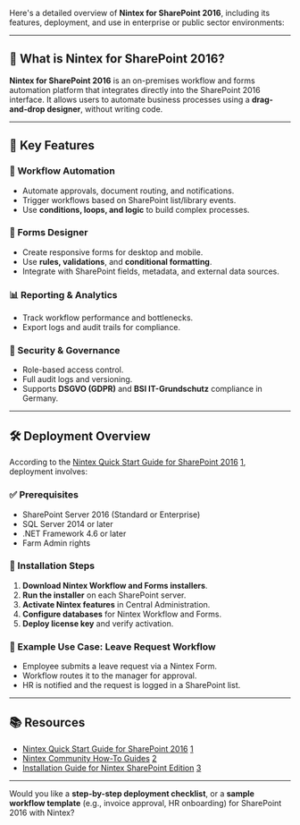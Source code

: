 Here's a detailed overview of **Nintex for SharePoint 2016**, including its features, deployment, and use in enterprise or public sector environments:

---

## 🧩 What is Nintex for SharePoint 2016?

**Nintex for SharePoint 2016** is an on-premises workflow and forms automation platform that integrates directly into the SharePoint 2016 interface. It allows users to automate business processes using a **drag-and-drop designer**, without writing code.

---

## 🚀 Key Features

### 🔄 Workflow Automation
- Automate approvals, document routing, and notifications.
- Trigger workflows based on SharePoint list/library events.
- Use **conditions, loops, and logic** to build complex processes.

### 📝 Forms Designer
- Create responsive forms for desktop and mobile.
- Use **rules, validations**, and **conditional formatting**.
- Integrate with SharePoint fields, metadata, and external data sources.

### 📊 Reporting & Analytics
- Track workflow performance and bottlenecks.
- Export logs and audit trails for compliance.

### 🔐 Security & Governance
- Role-based access control.
- Full audit logs and versioning.
- Supports **DSGVO (GDPR)** and **BSI IT-Grundschutz** compliance in Germany.

---

## 🛠️ Deployment Overview

According to the [Nintex Quick Start Guide for SharePoint 2016](https://help.nintex.com/en-US/nintex2016/current/QuickStartGuide/Intro.htm?TocPath=Get%20started%7CQuick%20Start%20Guide%7C_____0) [1](https://help.nintex.com/en-US/nintex2016/current/QuickStartGuide/Intro.htm?TocPath=Get%20started%7CQuick%20Start%20Guide%7C_____0), deployment involves:

### ✅ Prerequisites
- SharePoint Server 2016 (Standard or Enterprise)
- SQL Server 2014 or later
- .NET Framework 4.6 or later
- Farm Admin rights

### 🧱 Installation Steps
1. **Download Nintex Workflow and Forms installers**.
2. **Run the installer** on each SharePoint server.
3. **Activate Nintex features** in Central Administration.
4. **Configure databases** for Nintex Workflow and Forms.
5. **Deploy license key** and verify activation.

### 🧪 Example Use Case: Leave Request Workflow
- Employee submits a leave request via a Nintex Form.
- Workflow routes it to the manager for approval.
- HR is notified and the request is logged in a SharePoint list.

---

## 📚 Resources

- [Nintex Quick Start Guide for SharePoint 2016](https://help.nintex.com/en-US/nintex2016/current/QuickStartGuide/Intro.htm?TocPath=Get%20started%7CQuick%20Start%20Guide%7C_____0) [1](https://help.nintex.com/en-US/nintex2016/current/QuickStartGuide/Intro.htm?TocPath=Get%20started%7CQuick%20Start%20Guide%7C_____0)
- [Nintex Community How-To Guides](https://community.nintex.com/nintex-for-sharepoint-39) [2](https://community.nintex.com/nintex-for-sharepoint-39)
- [Installation Guide for Nintex SharePoint Edition](https://www.printfriendly.com/document/installation-guide-nintex-sharepoint-edition) [3](https://www.printfriendly.com/document/installation-guide-nintex-sharepoint-edition)

---

Would you like a **step-by-step deployment checklist**, or a **sample workflow template** (e.g., invoice approval, HR onboarding) for SharePoint 2016 with Nintex?